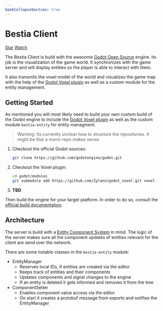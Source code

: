```yaml
---
bookCollapseSection: true
---
```

# Bestia Client

<a class="github-button" href="https://github.com/tfelix/bestia-client" data-icon="octicon-star" data-size="large"
data-show-count="true" aria-label="Star tfelix/bestia-client on GitHub">Star</a>
<a class="github-button" href="https://github.com/tfelix/bestia-client/subscription" data-icon="octicon-eye"
data-size="large" data-show-count="true" aria-label="Watch tfelix/bestia-client on GitHub">Watch</a>

The Bestia Client is build with the awesome [Godot Open Source](https://godotengine.org) engine. Its job is the visualization of the game world. It synchronizes with the game server and will display entities so the player is able to interact with them.

It also transmits the voxel model of the world and visualizes the game map with the help of the [Godot Voxel plugin](https://github.com/Zylann/godot_voxel) as well as a custom module for the entity management.

## Getting Started

As mentioned you will most likely need to build your own custom build of the Godot engine to include the [Godot Voxel plugin](https://github.com/Zylann/godot_voxel) as well as the custom module `bestia-entity` for entity managment.

> Warning: Its currently unclear how to structure the repositories. It might be that a mono-repo makes sense.

1. Checkout the official Godot sources:
    ```bash
    git clone https://github.com/godotengine/godot.git
    ```
2. Checkout the Voxel plugin:
    ```bash
    cd godot/modules
    git submodule add https://github.com/Zylann/godot_voxel.git voxel
    ```
3. **TBD**

Then build the engine for your target platform. In order to do so, consult the [official build documentation](https://docs.godotengine.org/en/stable/development/compiling/index.html).

## Architecture

The server is build with a [Entity Component System](https://en.wikipedia.org/wiki/Entity_component_system) in mind. The logic of the server makes sure all the component updates of entities relevant for the client are send over the network.

There are some notable classes in the  `bestia-entity` module:

- EntityManager
  - Reserves local IDs, if entities are created via the editor
  - Keeps track of entities and their components
  - Updates components and signal changes to the engine
  - If an entity is deleted it gets informed and removes it from the tree
- ComponentSetter
  - Enables component value access via the editor
  - On start it creates a protobuf message from exports and notifies the EntityManager

<script async defer src="https://buttons.github.io/buttons.js"></script>
